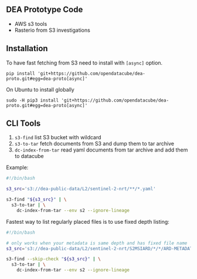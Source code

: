 DEA Prototype Code
------------------

- AWS s3 tools
- Rasterio from S3 investigations

Installation
------------

To have fast fetching from S3 need to install with `[async]` option.

```
pip install 'git+https://github.com/opendatacube/dea-proto.git#egg=dea-proto[async]'
```

On Ubuntu to install globally

```
sudo -H pip3 install 'git+https://github.com/opendatacube/dea-proto.git#egg=dea-proto[async]'
```


CLI Tools
---------

1. `s3-find` list S3 bucket with wildcard
2. `s3-to-tar` fetch documents from S3 and dump them to tar archive 
3. `dc-index-from-tar` read yaml documents from tar archive and add them to datacube


Example:

```bash
#!/bin/bash

s3_src='s3://dea-public-data/L2/sentinel-2-nrt/**/*.yaml'

s3-find "${s3_src}" | \
  s3-to-tar | \
    dc-index-from-tar --env s2 --ignore-lineage
```

Fastest way to list regularly placed files is to use fixed depth listing:

```bash
#!/bin/bash

# only works when your metadata is same depth and has fixed file name
s3_src='s3://dea-public-data/L2/sentinel-2-nrt/S2MSIARD/*/*/ARD-METADATA.yaml'

s3-find --skip-check "${s3_src}" | \
  s3-to-tar | \
    dc-index-from-tar --env s2 --ignore-lineage
```
